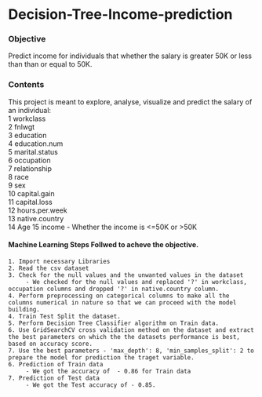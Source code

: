 # Decision-Tree-Income-prediction

### Objective

Predict income for individuals that whether the salary is greater 50K or less than than or equal to 50K.

### Contents
This project is meant to explore, analyse, visualize and predict the salary of an individual:    
     1   workclass       
     2   fnlwgt          
     3   education       
     4   education.num   
     5   marital.status  
     6   occupation      
     7   relationship   
     8   race            
     9   sex            
     10  capital.gain    
     11  capital.loss    
     12  hours.per.week  
     13  native.country  
     14  Age 
     15  income - Whether the income is <=50K or >50K

#### Machine Learning Steps Follwed to acheve the objective.

    1. Import necessary Libraries
    2. Read the csv dataset
    3. Check for the null values and the unwanted values in the dataset
         - We checked for the null values and replaced '?' in workclass, occupation columns and dropped '?' in native.country column.  
    4. Perform preprocessing on categorical columns to make all the columns numerical in nature so that we can proceed with the model building.     
    4. Train Test Split the dataset.
    5. Perform Decision Tree Classifier algorithm on Train data.
    6. Use GridSearchCV cross validation method on the dataset and extract the best parameters on which the the datasets performance is best, based on accuracy score.
    7. Use the best parameters - 'max_depth': 8, 'min_samples_split': 2 to prepare the model for prediction the traget variable.
    6. Prediction of Train data
         - We got the accuracy of  - 0.86 for Train data 
    7. Prediction of Test data 
         - We got the Test accuracy of - 0.85.


